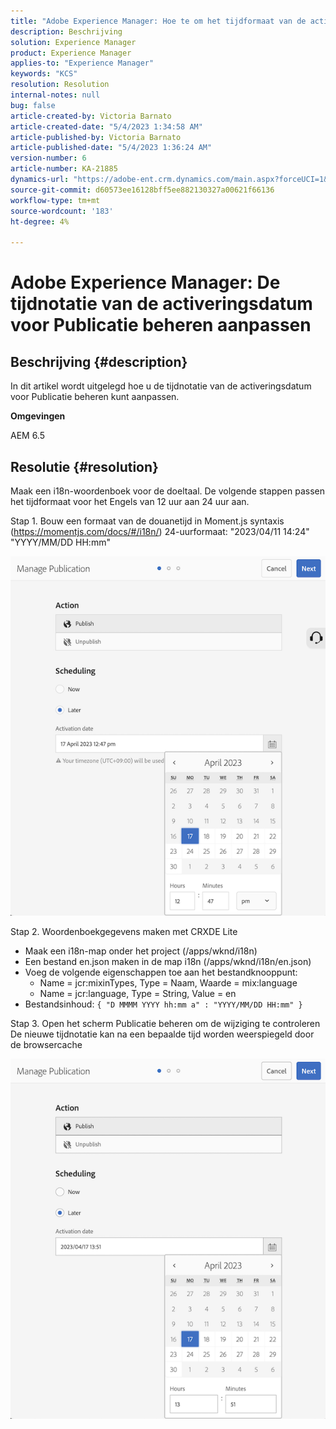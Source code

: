```yaml
---
title: "Adobe Experience Manager: Hoe te om het tijdformaat van de activeringsdatum voor Manage Publication aan te passen"
description: Beschrijving
solution: Experience Manager
product: Experience Manager
applies-to: "Experience Manager"
keywords: "KCS"
resolution: Resolution
internal-notes: null
bug: false
article-created-by: Victoria Barnato
article-created-date: "5/4/2023 1:34:58 AM"
article-published-by: Victoria Barnato
article-published-date: "5/4/2023 1:36:24 AM"
version-number: 6
article-number: KA-21885
dynamics-url: "https://adobe-ent.crm.dynamics.com/main.aspx?forceUCI=1&pagetype=entityrecord&etn=knowledgearticle&id=1ff697e0-1bea-ed11-a7c6-6045bd006268"
source-git-commit: d60573ee16128bff5ee882130327a00621f66136
workflow-type: tm+mt
source-wordcount: '183'
ht-degree: 4%

---
```


# Adobe Experience Manager: De tijdnotatie van de activeringsdatum voor Publicatie beheren aanpassen

## Beschrijving {#description}


In dit artikel wordt uitgelegd hoe u de tijdnotatie van de activeringsdatum voor Publicatie beheren kunt aanpassen.

<b>Omgevingen</b>

AEM 6.5


## Resolutie {#resolution}


Maak een i18n-woordenboek voor de doeltaal. De volgende stappen passen het tijdformaat voor het Engels van 12 uur aan 24 uur aan.

Stap 1. Bouw een formaat van de douanetijd in Moment.js syntaxis (https://momentjs.com/docs/#/i18n/) 24-uurformaat: &quot;2023/04/11 14:24&quot; &quot;YYYY/MM/DD HH:mm&quot;

![](assets/d14c64e9-53de-ed11-a7c7-6045bd006268.png)

Stap 2. Woordenboekgegevens maken met CRXDE Lite

- Maak een i18n-map onder het project (/apps/wknd/i18n)
- Een bestand en.json maken in de map i18n (/apps/wknd/i18n/en.json)
- Voeg de volgende eigenschappen toe aan het bestandknooppunt:
   - Name = jcr:mixinTypes, Type = Naam, Waarde = mix:language
   - Name = jcr:language, Type = String, Value = en
- Bestandsinhoud: `{ "D MMMM YYYY hh:mm a" : "YYYY/MM/DD HH:mm" }`


Stap 3. Open het scherm Publicatie beheren om de wijziging te controleren De nieuwe tijdnotatie kan na een bepaalde tijd worden weerspiegeld door de browsercache

![](assets/25f363ef-53de-ed11-a7c7-6045bd006268.png)
